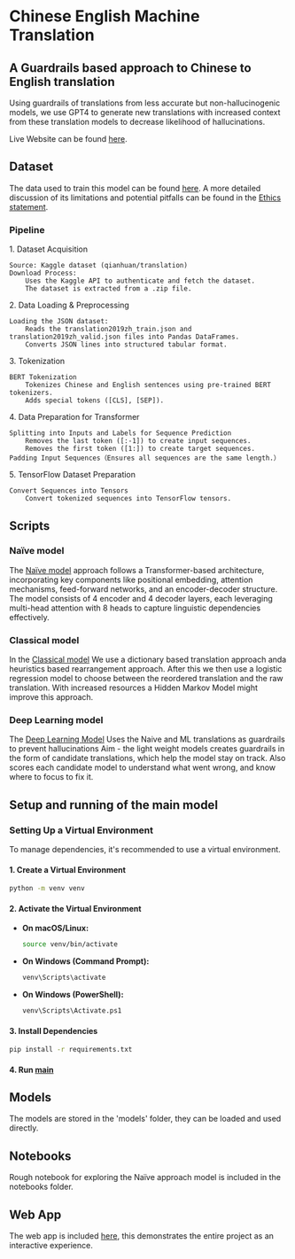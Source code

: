 # Chinese English Machine Translation

## A Guardrails based approach to Chinese to English translation

Using guardrails of translations from less accurate but non-hallucinogenic models, we use GPT4 to generate new translations with increased context from these translation models to decrease likelihood of hallucinations.

Live Website can be found [here](https://machine-translation-chinese-english.streamlit.app/).

## Dataset
The data used to train this model can be found [here](https://www.kaggle.com/datasets/qianhuan/translation/code). A more detailed discussion of its limitations and potential pitfalls can be found in the [Ethics statement](Ethics_statement.md).

### Pipeline
1.⁠ ⁠Dataset Acquisition

    Source: Kaggle dataset (qianhuan/translation)
    Download Process:
        Uses the Kaggle API to authenticate and fetch the dataset.
        The dataset is extracted from a .zip file.

2.⁠ ⁠Data Loading & Preprocessing

    Loading the JSON dataset:
        Reads the translation2019zh_train.json and translation2019zh_valid.json files into Pandas DataFrames.
        Converts JSON lines into structured tabular format.

3.⁠ ⁠Tokenization

    BERT Tokenization
        Tokenizes Chinese and English sentences using pre-trained BERT tokenizers.
        Adds special tokens ([CLS], [SEP]).

4.⁠ ⁠Data Preparation for Transformer

    Splitting into Inputs and Labels for Sequence Prediction
        Removes the last token ([:-1]) to create input sequences.
        Removes the first token ([1:]) to create target sequences.
    Padding Input Sequences（Ensures all sequences are the same length.）
5.⁠ ⁠TensorFlow Dataset Preparation

    Convert Sequences into Tensors
        Convert tokenized sequences into TensorFlow tensors.

## Scripts

### Naïve model
 The [Naïve model](scripts-final/Naive.py) approach follows a Transformer-based architecture, incorporating key components like positional embedding, attention mechanisms, feed-forward networks, and an encoder-decoder structure. The model consists of 4 encoder and 4 decoder layers, each leveraging multi-head attention with 8 heads to capture linguistic dependencies effectively.

### Classical model

In the [Classical model](scripts-final/Trad_2.py) We use a dictionary based translation approach anda  heuristics based rearrangement approach. After this we then use a logistic regression model to choose between the reordered translation and the raw translation. With increased resources a Hidden Markov Model might improve this approach. 

### Deep Learning model

The [Deep Learning Model](scripts-final/Deep-Learning.py) Uses the Naive and ML translations as guardrails to prevent hallucinations
Aim - the light weight models creates guardrails in the form of candidate translations, which help the model stay on track.
Also scores each candidate model to understand what went wrong, and know where to focus to fix it.

## Setup and running of the main model

### Setting Up a Virtual Environment

To manage dependencies, it's recommended to use a virtual environment.

#### 1. Create a Virtual Environment

```bash
python -m venv venv
```

#### 2. Activate the Virtual Environment

- **On macOS/Linux:**

  ```bash
  source venv/bin/activate
  ```

- **On Windows (Command Prompt):**

  ```bash
  venv\Scripts\activate
  ```

- **On Windows (PowerShell):**

  ```bash
  venv\Scripts\Activate.ps1
  ```

#### 3. Install Dependencies

```bash
pip install -r requirements.txt
```

#### 4. Run [main](main.py)

## Models

The models are stored in the 'models' folder, they can be loaded and used directly.

## Notebooks

Rough notebook for exploring the Naïve approach model is included in the notebooks folder.

## Web App

The web app is included [here](https://city-segmentation-inpainting-gcpa28fv6enxw9ategareh.streamlit.app/), this demonstrates the entire project as an interactive experience.
